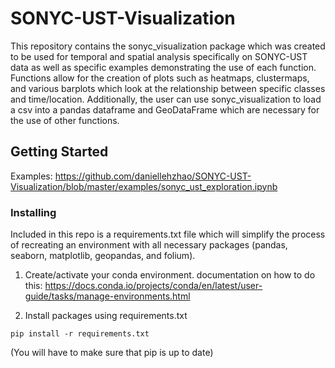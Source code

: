 # SONYC-UST-Visualization

This repository contains the sonyc_visualization package which was created to be used for temporal and spatial analysis specifically on SONYC-UST data as well as specific examples demonstrating the use of each function. Functions allow for the creation of plots such as heatmaps, clustermaps, and various barplots which look at the relationship between specific classes and time/location. Additionally, the user can use sonyc_visualization to load a csv into a pandas dataframe and GeoDataFrame which are necessary for the use of other functions.

## Getting Started

Examples: https://github.com/daniellehzhao/SONYC-UST-Visualization/blob/master/examples/sonyc_ust_exploration.ipynb

### Installing
Included in this repo is a requirements.txt file which will simplify the process of recreating an environment with all necessary packages (pandas, seaborn, matplotlib, geopandas, and folium). 

1. Create/activate your conda environment. 
documentation on how to do this: https://docs.conda.io/projects/conda/en/latest/user-guide/tasks/manage-environments.html

2. Install packages using requirements.txt  
<pre><code>pip install -r requirements.txt</code></pre>

(You will have to make sure that pip is up to date)

